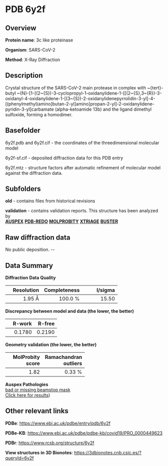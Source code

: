 # PDB 6y2f

## Overview

**Protein name**: 3c like proteinase

**Organism**: SARS-CoV-2

**Method**: X-Ray Diffraction

## Description

Crystal structure of the SARS-CoV-2 main protease in complex with ~{tert}-butyl ~{N}-[1-[(2~{S})-3-cyclopropyl-1-oxidanylidene-1-[[(2~{S},3~{R})-3-oxidanyl-4-oxidanylidene-1-[(3~{S})-2-oxidanylidenepyrrolidin-3-yl]-4-[(phenylmethyl)amino]butan-2-yl]amino]propan-2-yl]-2-oxidanylidene-pyridin-3-yl]carbamate (alpha-ketoamide 13b) and the ligand dimethyl sulfoxide, forming a homodimer.

## Basefolder

6y2f.pdb and 6y2f.cif - the coordinates of the threedimensional molecular model

6y2f-sf.cif - deposited diffraction data for this PDB entry

6y2f.mtz - structure factors after automatic refinement of molecular model against the diffraction data.

## Subfolders



**old** - contains files from historical revisions

**validation** - contains validation reports. This structure has been analyzed by <br>[**AUSPEX**](https://github.com/thorn-lab/coronavirus_structural_task_force/tree/master/pdb/3c_like_proteinase/SARS-CoV-2/6y2f/validation/auspex) [**PDB-REDO**](https://github.com/thorn-lab/coronavirus_structural_task_force/tree/master/pdb/3c_like_proteinase/SARS-CoV-2/6y2f/validation/pdb-redo) [**MOLPROBITY**](https://github.com/thorn-lab/coronavirus_structural_task_force/tree/master/pdb/3c_like_proteinase/SARS-CoV-2/6y2f/validation/molprobity) [**XTRIAGE**](https://github.com/thorn-lab/coronavirus_structural_task_force/blob/master/pdb/3c_like_proteinase/SARS-CoV-2/6y2f/validation/Xtriage_output.log) [**BUSTER**](https://www.globalphasing.com/buster/wiki/index.cgi?Covid19Pdb6Y2F) 



## Raw diffraction data

No public deposition. --<br> 

## Data Summary
**Diffraction Data Quality**

|   | Resolution | Completeness| I/sigma |
|---|-------------:|----------------:|--------------:|
|   |1.95 Å|100.0 %|<img width=50/>15.50|

**Discrepancy between model and data (the lower, the better)**

|   | **R-work**| **R-free**   
|---|-------------:|----------------:|           
||  0.1780|  0.2190|

**Geometry validation (the lower, the better)**

|   |**MolProbity<br>score**| **Ramachandran<br>outliers** 
|---|-------------:|----------------:|
||  1.82|  0.33 %|

**Auspex Pathologies**<br> [bad or missing beamstop mask](https://www.auspex.de/pathol/#2)<br>[Click here for results](https://github.com/thorn-lab/coronavirus_structural_task_force/blob/master/pdb/3c_like_proteinase/SARS-CoV-2/6y2f/validation/auspex/6y2f_auspex_comments.txt))

 



## Other relevant links 
**PDBe**:  https://www.ebi.ac.uk/pdbe/entry/pdb/6y2f

**PDBe-KB**: https://www.ebi.ac.uk/pdbe/pdbe-kb/covid19/PRO_0000449623 
 
**PDBr**: https://www.rcsb.org/structure/6y2f 

**View structures in 3D Bionotes**: https://3dbionotes.cnb.csic.es/?queryId=6y2f

